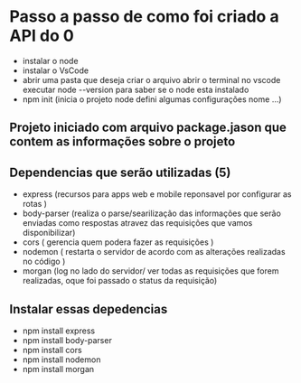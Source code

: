 # Passo a passo de como foi criado a API do 0
* instalar o node 
* instalar o VsCode
* abrir uma pasta que deseja criar o arquivo abrir o terminal no vscode 
   executar node --version para saber se o node esta instalado
* npm init (inicia o projeto node defini algumas configurações nome ...)

## Projeto iniciado com arquivo package.jason que contem as informações sobre o projeto

## Dependencias que serão utilizadas (5)
- express     (recursos para apps web e mobile reponsavel por configurar as rotas )
- body-parser (realiza o parse/searilização das informações que serão enviadas como respostas atravez das requisições que vamos disponibilizar)
- cors      	( gerencia quem podera fazer as requisições )
- nodemon     ( restarta o servidor de acordo com as alterações realizadas no código )
- morgan	    (log no lado do servidor/ ver todas as requisições que forem realizadas, oque foi  passado o status da requisição)

## Instalar essas depedencias
* npm install express
* npm install body-parser
* npm install cors
* npm install nodemon
* npm install morgan
